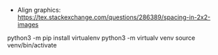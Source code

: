 - Align graphics: https://tex.stackexchange.com/questions/286389/spacing-in-2x2-images


python3 -m pip install virtualenv
python3 -m virtualv venv
source venv/bin/activate